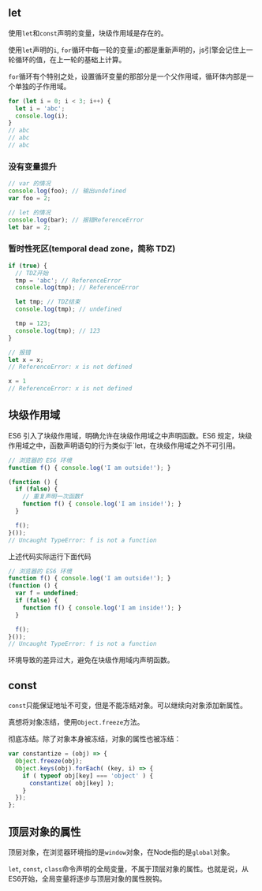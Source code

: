 ## let 

使用`let`和`const`声明的变量，块级作用域是存在的。

使用`let`声明的`i`, `for`循环中每一轮的变量`i`的都是重新声明的，js引擎会记住上一轮循环的值，在上一轮的基础上计算。

`for`循环有个特别之处，设置循环变量的那部分是一个父作用域，循环体内部是一个单独的子作用域。

```js
for (let i = 0; i < 3; i++) {
  let i = 'abc';
  console.log(i);
}
// abc
// abc
// abc
```

### 没有变量提升

```js
// var 的情况
console.log(foo); // 输出undefined
var foo = 2;

// let 的情况
console.log(bar); // 报错ReferenceError
let bar = 2;
```

### 暂时性死区(temporal dead zone，简称 TDZ)

```js
if (true) {
  // TDZ开始
  tmp = 'abc'; // ReferenceError
  console.log(tmp); // ReferenceError

  let tmp; // TDZ结束
  console.log(tmp); // undefined

  tmp = 123;
  console.log(tmp); // 123
}
```


```js
// 报错
let x = x;
// ReferenceError: x is not defined

x = 1
// ReferenceError: x is not defined
```

## 块级作用域

ES6 引入了块级作用域，明确允许在块级作用域之中声明函数。ES6 规定，块级作用域之中，函数声明语句的行为类似于`let，在块级作用域之外不可引用。

```js
// 浏览器的 ES6 环境
function f() { console.log('I am outside!'); }

(function () {
  if (false) {
    // 重复声明一次函数f
    function f() { console.log('I am inside!'); }
  }

  f();
}());
// Uncaught TypeError: f is not a function
```

上述代码实际运行下面代码

```js
// 浏览器的 ES6 环境
function f() { console.log('I am outside!'); }
(function () {
  var f = undefined;
  if (false) {
    function f() { console.log('I am inside!'); }
  }

  f();
}());
// Uncaught TypeError: f is not a function
```

环境导致的差异过大，避免在块级作用域内声明函数。

## const

`const`只能保证地址不可变，但是不能冻结对象。可以继续向对象添加新属性。

真想将对象冻结，使用`Object.freeze`方法。

彻底冻结。除了对象本身被冻结，对象的属性也被冻结：

```js
var constantize = (obj) => {
  Object.freeze(obj);
  Object.keys(obj).forEach( (key, i) => {
    if ( typeof obj[key] === 'object' ) {
      constantize( obj[key] );
    }
  });
};
```

## 顶层对象的属性

顶层对象，在浏览器环境指的是`window`对象，在Node指的是`global`对象。

`let`, `const`, `class`命令声明的全局变量，不属于顶层对象的属性。也就是说，从ES6开始，全局变量将逐步与顶层对象的属性脱钩。